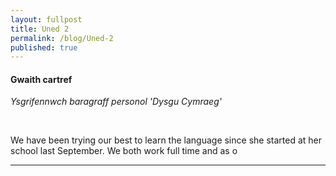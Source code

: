 ```yaml
---
layout: fullpost
title: Uned 2
permalink: /blog/Uned-2
published: true
---
```


#### Gwaith cartref

*Ysgrifennwch baragraff personol 'Dysgu Cymraeg'*

<br>

We have been trying our best to learn the language since she started at her school last September. We both work full time and as o


___

